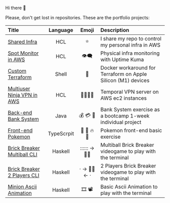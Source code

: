 Hi there 👋

Please, don't get lost in repositories. These are the portfolio projects:

<!--
**gerardVM/gerardVM** is a ✨ _special_ ✨ repository because its `README.md` (this file) appears on your GitHub profile.

Here are some ideas to get you started:

- 🔭 I’m currently working on ...
- 🌱 I’m currently learning ...
- 👯 I’m looking to collaborate on ...
- 🤔 I’m looking for help with ...
- 💬 Ask me about ...
- 📫 How to reach me: ...
- 😄 Pronouns: ...
- ⚡ Fun fact: ...
-->

Title | Language | Emoji | Description
:--- | :---: | :---: | :---
[Shared Infra](https://github.com/gerardVM/shared-infra) | HCL | ⭐ | I share my repo to control my personal infra in AWS
[Spot Monitor in AWS](https://github.com/gerardVM/spot-monitor) | HCL | 👁️‍🗨️ | Physical infra monitoring with Uptime Kuma
[Custom Terraform](https://github.com/gerardVM/custom-terraform) | Shell | 🐋 | Docker workaround for Terraform on Apple Silicon (M1) devices
[Multiuser Ninja VPN in AWS](https://github.com/gerardVM/ninja-vpn) | HCL | 👥👥👥👥 | Temporal VPN server on AWS ec2 instances
[Back-end Bank System](https://github.com/gerardVM/IronHack-Personal-Project) | Java | 💰 💳 🏦 | Bank System exercise as a bootcamp 1-week individual project
[Front-end Pokemon](https://github.com/gerardVM/pokemon-angular) | TypeScrpit | 🐹 🦇 🔥 🐛 | Pokemon front-end basic exercise
[Brick Breaker Multiball CLI](https://github.com/gerardVM/brick-breaker-multi-ball) | Haskell |  :::::: → 🧱🧱 | Multiball Brick Breaker videogame to play with the terminal
[Brick Breaker 2 Players CLI](https://github.com/gerardVM/brick-breaker) | Haskell | · → 🧱🧱 ← · | 2 Players Brick Breaker videogame to play with the terminal
[Minion Ascii Animation](https://github.com/gerardVM/ascii-animation-haskell) | Haskell | 🎞 📽 | Basic Ascii Animation to play with the terminal
